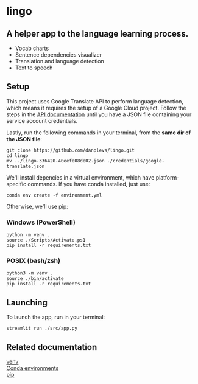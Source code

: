 # lingo
## A helper app to the language learning process.

- Vocab charts
- Sentence dependencies visualizer
- Translation and language detection
- Text to speech

## Setup
This project uses Google Translate API to perform language detection, which means it requires the setup of a Google Cloud project. Follow the steps in the [API documentation](https://cloud.google.com/translate/docs/setup) until you have a JSON file containing your service account credentials.

Lastly, run the following commands in your terminal, from the **same dir of the JSON file**:

```
git clone https://github.com/danplevs/lingo.git
cd lingo
mv ../lingo-336420-40eefe08de02.json ./credentials/google-translate.json
```
We'll install depencies in a virtual environment, which have platform-specific commands. If you have conda installed, just use:
```
conda env create -f environment.yml
```
Otherwise, we'll use pip: 
### Windows (PowerShell)
```
python -m venv .
source ./Scripts/Activate.ps1
pip install -r requirements.txt
```
### POSIX (bash/zsh)
```
python3 -m venv .
source ./bin/activate
pip install -r requirements.txt
```
## Launching
To launch the app, run in your terminal:
```
streamlit run ./src/app.py
```
## Related documentation
[venv](https://docs.python.org/3/library/venv.html)  
[Conda environments](https://docs.conda.io/projects/conda/en/latest/user-guide/tasks/manage-environments.html)  
[pip](https://pip.pypa.io/en/stable/user_guide/)
